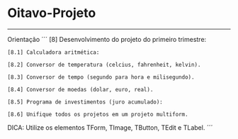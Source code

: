# Oitavo-Projeto
-----

Orientação
´´´
[8] Desenvolvimento do projeto do primeiro trimestre:

	[8.1] Calculadora aritmética: 
	
	[8.2] Conversor de temperatura (celcius, fahrenheit, kelvin).
	
	[8.3] Conversor de tempo (segundo para hora e milisegundo).
	
	[8.4] Conversor de moedas (dolar, euro, real).
	
	[8.5] Programa de investimentos (juro acumulado):
	
	[8.6] Unifique todos os projetos em um projeto multiform.
	
DICA: Utilize os elementos TForm, TImage, TButton, TEdit e TLabel. 
´´´
